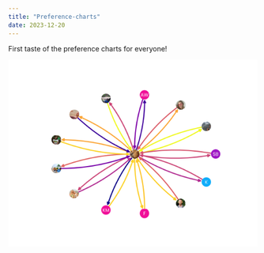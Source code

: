 ```yaml
---
title: "Preference-charts"
date: 2023-12-20
---
```


First taste of the preference charts for everyone! 

![image info](../assets/img/Steven.png)
